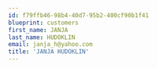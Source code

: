 ```yaml
---
id: f79ffb46-98b4-40d7-95b2-400cf90b1f41
blueprint: customers
first_name: JANJA
last_name: HUDOKLIN
email: janja_h@yahoo.com
title: 'JANJA HUDOKLIN'
---
```

